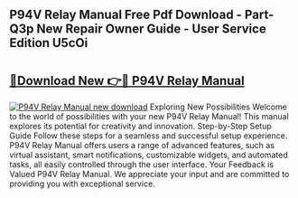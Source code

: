 ## P94V Relay Manual Free Pdf Download - Part-Q3p New Repair Owner Guide - User Service Edition U5cOi

# <h2><a href="http://cf1198.oget.top/?id=P94V+Relay+Manual">🔗Download New 👉🔴 P94V Relay Manual</a></h2>

[![P94V Relay Manual new download](https://i.imgur.com/5g1atiW.png)](http://cf1198.oget.top/?id=P94V+Relay+Manual)
Exploring New Possibilities Welcome to the world of possibilities with your new P94V Relay Manual! This manual explores its potential for creativity and innovation. Step-by-Step Setup Guide Follow these steps for a seamless and successful setup experience. P94V Relay Manual offers users a range of advanced features, such as virtual assistant, smart notifications, customizable widgets, and automated tasks, all easily controlled through the user interface. Your Feedback is Valued P94V Relay Manual. We appreciate your input and are committed to providing you with exceptional service.
